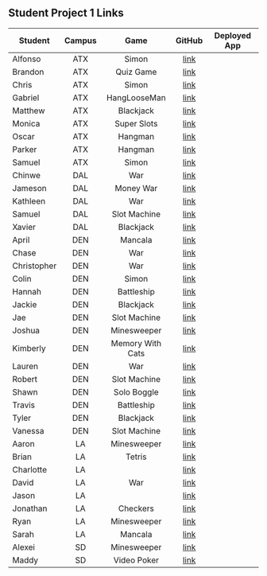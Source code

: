 ## Student Project 1 Links

| Student | Campus | Game | GitHub | Deployed App |
|---|:---:|:---:|:---:|:---:|
| Alfonso | ATX | Simon | [link](https://github.com/acostade29/simonsays) |  |
| Brandon | ATX | Quiz Game | [link](https://github.com/BSacco0674/Quizgame) |  |
| Chris | ATX | Simon | [link](https://github.com/ChrisChroma/Skull-Kid-Says) |  |
| Gabriel | ATX | HangLooseMan | [link](https://github.com/GabiVarella/unit-1-project) |  |
| Matthew | ATX | Blackjack | [link](https://github.com/MJMoquin/GA-Blackjack) |  |
| Monica | ATX | Super Slots | [link](https://github.com/monicamartinez64/super-slots) |  |
| Oscar | ATX | Hangman | [link](https://github.com/oscar1005/Hangman) |  |
| Parker | ATX | Hangman | [link](https://github.com/ParkerOHeeron/Hangman) |  |
| Samuel | ATX | Simon | [link](https://github.com/samueltrahan/SImon) |  |
| Chinwe | DAL | War | [link](https://github.com/chinwe2020/war) |  |
| Jameson | DAL | Money War | [link](https://github.com/Jaice561/Jaice) |  |
| Kathleen | DAL | War | [link](https://github.com/kstick9210/War-Card-Game) |  |
| Samuel | DAL | Slot Machine | [link](https://github.com/salmon117/slot-machine-game) |  |
| Xavier | DAL | Blackjack | [link](https://github.com/xaviermarquez1991/project-1) |  |
| April | DEN | Mancala | [link](https://github.com/aprilkrgonzales/mancala-browser-game) |  |
| Chase | DEN | War | [link](https://github.com/chasewri/war-card-game) |  |
| Christopher | DEN | War | [link](https://github.com/Chris-Violante/War-Game-Project-1) |  |
| Colin | DEN | Simon | [link](https://github.com/colin96man/project-simon) |  |
| Hannah | DEN | Battleship | [link](https://github.com/hannahbrantley/Battleship) |  |
| Jackie | DEN | Blackjack | [link](https://github.com/JackieZoloo/blackJack) |  |
| Jae | DEN | Slot Machine | [link](https://github.com/Hoodieee/Slot-Machine-Game) |  |
| Joshua | DEN | Minesweeper | [link](https://github.com/jfernnn/Minesweeper-P1) |  |
| Kimberly | DEN | Memory With Cats | [link](https://github.com/kimberlyalord/memory-with-cats) |  |
| Lauren | DEN | War | [link](https://github.com/laurenmengert/A-Game-Of-War) |  |
| Robert | DEN | Slot Machine | [link](https://github.com/rperillo1/Slot-Machine) |  |
| Shawn | DEN | Solo Boggle | [link](https://github.com/sgluchacki/solo-boggle) |  |
| Travis | DEN | Battleship | [link](https://github.com/TCashion/battleship) |  |
| Tyler | DEN | Blackjack | [link](https://github.com/tawlur/Project-1-BlackJack) |  |
| Vanessa | DEN | Slot Machine | [link](https://github.com/vanessalarsen33/Slot-machine) |  |
| Aaron | LA | Minesweeper | [link](https://github.com/asmith-asmith/minesweeper) |  |
| Brian | LA | Tetris | [link](https://github.com/irritas/tetris) |  |
| Charlotte | LA |  | [link](https://github.com/charlottepak/project1) |  |
| David | LA | War | [link](https://github.com/davesheinbein/War-game) |  |
| Jason | LA |  | [link](https://github.com/jhur91/project1) |  |
| Jonathan | LA | Checkers | [link](https://github.com/Thornathan/Checkers-Project-1) |  |
| Ryan | LA | Minesweeper | [link](https://github.com/NaryxHaxns/Jabberwocky-Sweeper-Project-1) |  |
| Sarah | LA | Mancala | [link](https://github.com/slrosky/mancala-game-project) |  |
| Alexei | SD | Minesweeper | [link](https://github.com/audarbe/minesweeper) |  |
| Maddy | SD | Video Poker | [link](https://github.com/madeleinemarie/Video-Poker-Game) |  |
